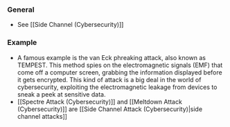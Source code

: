### General
- See [[Side Channel (Cybersecurity)]]


### Example
- A famous example is the van Eck phreaking attack, also known as TEMPEST. This method spies on the electromagnetic signals (EMF) that come off a computer screen, grabbing the information displayed before it gets encrypted. This kind of attack is a big deal in the world of cybersecurity, exploiting the electromagnetic leakage from devices to sneak a peek at sensitive data.
- [[Spectre Attack (Cybersecurity)]] and [[Meltdown Attack (Cybersecurity)]] are [[Side Channel Attack (Cybersecurity)|side channel attacks]]